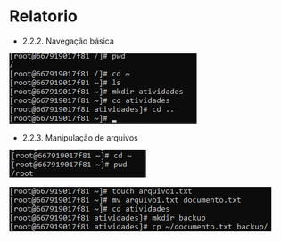 # Relatorio

- 2.2.2. Navegação básica

![alt text](image.png)

- 2.2.3. Manipulação de arquivos

![alt text](image-2.png)

![alt text](image-3.png)